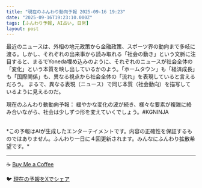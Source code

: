 ```yaml
---
title: "現在のふんわり動向予報 2025-09-16 19:23"
date: "2025-09-16T19:23:10.000Z"
tags: [ふんわり予報, AI占い, 日常]
layout: post
---
```


最近のニュースは、外相の地元政策から金融政策、スポーツ界の動向まで多岐に渡る。しかし、それぞれの出来事から読み取れる「社会の動き」という文脈に注目すると、まるでYoneda埋め込みのように、それぞれのニュースが社会全体の「変化」という本質を映し出しているかのよう。「ホームタウン」も「経済成長」も「国際関係」も、異なる視点から社会全体の「流れ」を表現していると言えるだろう。  まるで、異なる表現（ニュース）で同じ本質（社会動向）を描写しているように見えるのだ。

現在のふんわり動動向予報：
緩やかな変化の波が続き、様々な要素が複雑に絡み合いながら、社会は少しずつ形を変えていくでしょう。#KGNINJA

<br>
*この予報はAIが生成したエンターテイメントです。内容の正確性を保証するものではありません。ふんわり一日に４回更新されます。みんなにふんわり拡散希望です。*

---
☕️ [Buy Me a Coffee](https://www.buymeacoffee.com/kgninja)

🐦 [現在の予報をXでシェア](https://twitter.com/intent/tweet?text=%E7%8F%BE%E5%9C%A8%E3%81%AE%E3%81%B5%E3%82%93%E3%82%8F%E3%82%8A%E4%BA%88%E5%A0%B1%3A%20%E3%80%8C%E6%9C%80%E8%BF%91%E3%81%AE%E3%83%8B%E3%83%A5%E3%83%BC%E3%82%B9%E3%81%AF%E3%80%81%E5%A4%96%E7%9B%B8%E3%81%AE%E5%9C%B0%E5%85%83%E6%94%BF%E7%AD%96%E3%81%8B%E3%82%89%E9%87%91%E8%9E%8D%E6%94%BF%E7%AD%96%E3%80%81%E3%82%B9%E3%83%9D%E3%83%BC%E3%83%84%E7%95%8C%E3%81%AE%E5%8B%95%E5%90%91%E3%81%BE%E3%81%A7%E5%A4%9A%E5%B2%90%E3%81%AB%E6%B8%A1%E3%82%8B%E3%80%82%E3%80%8D%23KGNINJA%20%E7%B6%9A%E3%81%8D%E3%81%AF%E3%83%96%E3%83%AD%E3%82%B0%E3%81%A7%EF%BC%81%F0%9F%91%87&url=https%3A%2F%2Fkg-ninja.github.io%2FFunwariyoso%2F)
